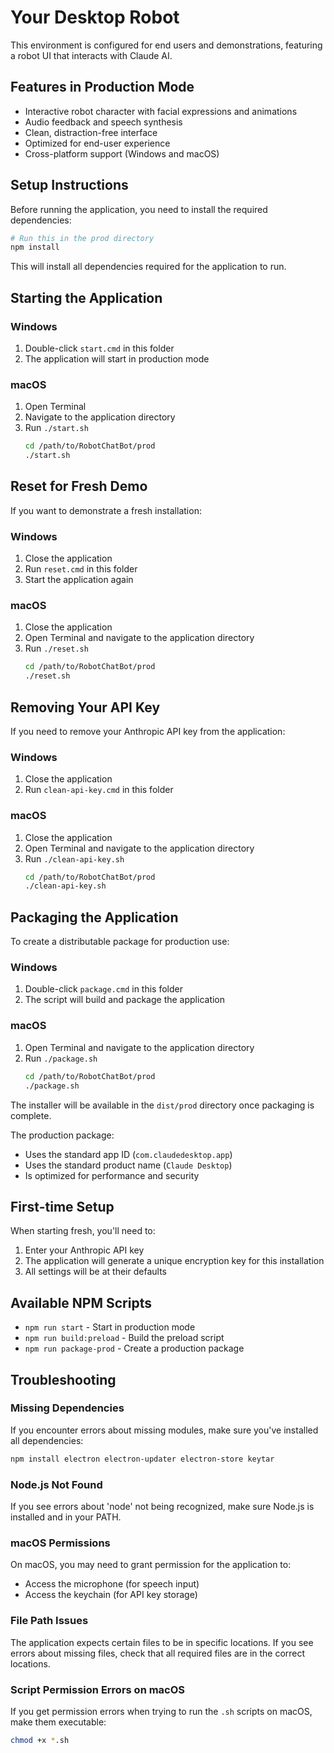 # Your Desktop Robot 

This environment is configured for end users and demonstrations, featuring a robot UI that interacts with Claude AI.

## Features in Production Mode

- Interactive robot character with facial expressions and animations
- Audio feedback and speech synthesis
- Clean, distraction-free interface
- Optimized for end-user experience
- Cross-platform support (Windows and macOS)

## Setup Instructions

Before running the application, you need to install the required dependencies:

```bash
# Run this in the prod directory
npm install
```

This will install all dependencies required for the application to run.

## Starting the Application

### Windows
1. Double-click `start.cmd` in this folder
2. The application will start in production mode

### macOS
1. Open Terminal
2. Navigate to the application directory
3. Run `./start.sh`
   ```bash
   cd /path/to/RobotChatBot/prod
   ./start.sh
   ```

## Reset for Fresh Demo

If you want to demonstrate a fresh installation:

### Windows
1. Close the application
2. Run `reset.cmd` in this folder
3. Start the application again

### macOS
1. Close the application
2. Open Terminal and navigate to the application directory
3. Run `./reset.sh`
   ```bash
   cd /path/to/RobotChatBot/prod
   ./reset.sh
   ```

## Removing Your API Key

If you need to remove your Anthropic API key from the application:

### Windows
1. Close the application
2. Run `clean-api-key.cmd` in this folder

### macOS
1. Close the application
2. Open Terminal and navigate to the application directory
3. Run `./clean-api-key.sh`
   ```bash
   cd /path/to/RobotChatBot/prod
   ./clean-api-key.sh
   ```

## Packaging the Application

To create a distributable package for production use:

### Windows
1. Double-click `package.cmd` in this folder
2. The script will build and package the application

### macOS
1. Open Terminal and navigate to the application directory
2. Run `./package.sh`
   ```bash
   cd /path/to/RobotChatBot/prod
   ./package.sh
   ```

The installer will be available in the `dist/prod` directory once packaging is complete.

The production package:
- Uses the standard app ID (`com.claudedesktop.app`)
- Uses the standard product name (`Claude Desktop`)
- Is optimized for performance and security

## First-time Setup

When starting fresh, you'll need to:
1. Enter your Anthropic API key
2. The application will generate a unique encryption key for this installation
3. All settings will be at their defaults

## Available NPM Scripts

- `npm run start` - Start in production mode
- `npm run build:preload` - Build the preload script
- `npm run package-prod` - Create a production package

## Troubleshooting

### Missing Dependencies

If you encounter errors about missing modules, make sure you've installed all dependencies:

```bash
npm install electron electron-updater electron-store keytar
```

### Node.js Not Found

If you see errors about 'node' not being recognized, make sure Node.js is installed and in your PATH.

### macOS Permissions

On macOS, you may need to grant permission for the application to:
- Access the microphone (for speech input)
- Access the keychain (for API key storage)

### File Path Issues

The application expects certain files to be in specific locations. If you see errors about missing files, check that all required files are in the correct locations.

### Script Permission Errors on macOS

If you get permission errors when trying to run the `.sh` scripts on macOS, make them executable:

```bash
chmod +x *.sh
```
